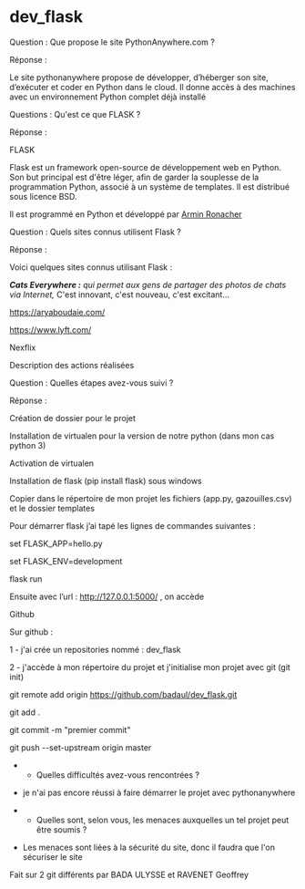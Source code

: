 # dev_flask
Question : Que propose le site PythonAnywhere.com ?

Réponse : 

Le site pythonanywhere propose de développer, d’héberger son site, d’exécuter et coder en Python dans le cloud. Il donne accès à des machines avec un environnement Python complet déjà installé

Questions : Qu'est ce que FLASK ? 

Réponse : 

FLASK

Flask est un framework open-source de développement web en Python. Son but principal est d'être léger, afin de garder la souplesse de la programmation Python, associé à un système de templates. Il est distribué sous licence BSD.

Il est programmé en Python et développé par [Armin Ronacher](https://www.google.com/search?rlz=1C1AVFC_enFR862FR862&sxsrf=ACYBGNRlP6Gq8jxnYFUUf_Lh4PQNAglXiw:1574844606454&q=Armin+Ronacher&stick=H4sIAAAAAAAAAONgVuLVT9c3NEwuMM9KzssyWcTK51iUm5mnEJSfl5ickVoEAH16e6ciAAAA&sa=X&ved=2ahUKEwis_N-qgYrmAhUOTBoKHVVmCdMQmxMoATASegQIDhAL)

Question : Quels sites connus utilisent Flask ?

Réponse : 

Voici quelques sites connus utilisant Flask : 

***Cats Everywhere :*** *qui permet aux gens de partager des photos de chats via Internet,* C'est innovant, c'est nouveau, c'est excitant…

https://aryaboudaie.com/

https://www.lyft.com/

Nexflix

Description des actions réalisées

Question : Quelles étapes avez-vous suivi ?

Réponse : 

Création de dossier pour le projet

Installation de virtualen pour la version de notre python (dans mon cas python 3)

Activation de virtualen

Installation de flask (pip install flask) sous windows

Copier dans le répertoire de mon projet les fichiers (app.py, gazouilles.csv) et le dossier templates

Pour démarrer flask j’ai tapé les lignes de commandes suivantes : 

set FLASK_APP=hello.py

set FLASK_ENV=development

flask run



Ensuite avec l’url : http://127.0.0.1:5000/ , on accède 

 

Github

Sur github : 

1 - j'ai crée un repositories nommé : dev_flask

2 - j'accède à mon répertoire du projet et j'initialise mon projet avec git (git init)



git remote add origin https://github.com/badaul/dev_flask.git

git add .

git commit -m "premier commit"

git push --set-upstream origin master



- - Quelles   difficultés avez-vous rencontrées ?

- je n'ai pas  encore réussi à  faire démarrer le projet avec pythonanywhere

 

- - Quelles   sont, selon vous, les menaces auxquelles un tel projet peut être soumis ?

- Les menaces sont liées à la sécurité du site, donc il faudra que l'on sécuriser le site 

 Fait sur 2 git différents par BADA ULYSSE et RAVENET Geoffrey
